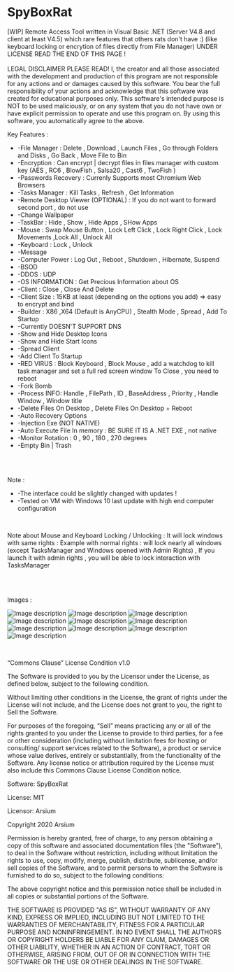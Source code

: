 # SpyBoxRat
[WIP] Remote Access Tool written in Visual Basic .NET (Server V4.8 and client at least V4.5) which rare features that others rats don't have :) (like keyboard locking or encrytion of files directly from File Manager) UNDER LICENSE READ THE END OF THIS PAGE !
<br />
<br />
LEGAL DISCLAIMER PLEASE READ!
I, the creator and all those associated with the development and production of this program are not responsible for any actions and or damages caused by this software. You bear the full responsibility of your actions and acknowledge that this software was created for educational purposes only. This software's intended purpose is NOT to be used maliciously, or on any system that you do not have own or have explicit permission to operate and use this program on. By using this software, you automatically agree to the above.
<br />

Key Features : 
<br />
* -File Manager  :  Delete , Download , Launch Files  , Go through Folders and Disks , Go Back , Move File to Bin 
* -Encryption : Can encrypt | decrypt files in files manager with custom key (AES , RC6 , BlowFish , Salsa20 , Cast6 , TwoFish )
* -Passwords Recovery : Currenly Supports most Chromium Web Browsers
* -Tasks Manager : Kill Tasks , Refresh , Get Information
* -Remote Desktop Viewer (OPTIONAL) : If you do not want to forward second port , do not use
* -Change Wallpaper
* -TaskBar : Hide , Show , Hide Apps , SHow Apps
* -Mouse  : Swap Mouse Button , Lock Left Click , Lock Right Click , Lock Movements ,Lock All , Unlock All
* -Keyboard : Lock , Unlock
* -Message 
* -Computer Power : Log Out , Reboot , Shutdown ,  Hibernate,  Suspend 
* -BSOD
* -DDOS : UDP
* -OS INFORMATION : Get Precious Information about OS
* -Client : Close , Close And Delete
* -Client Size :  15KB at least (depending on the options you add) => easy to encrypt and bind
* -Builder : X86 ,X64 (Default is AnyCPU)  , Stealth Mode , Spread , Add To Startup
* -Currently DOESN'T SUPPORT DNS
* -Show and Hide Desktop Icons  
* -Show and Hide Start Icons
* -Spread Client
* -Add Client To Startup
* -RED VIRUS : Block Keyboard , Block Mouse , add a watchdog to kill task manager and set a full red screen window 
To Close , you need to reboot 
* -Fork Bomb
* -Process INFO: Handle , FilePath , ID , BaseAddress , Priority , Handle Window , Window title
* -Delete Files On Desktop , Delete Files On Desktop + Reboot
* -Auto Recovery Options
* -Injection Exe (NOT NATIVE)
* -Auto Execute File In memory : BE SURE IT IS A .NET EXE , not native
* -Monitor Rotation : 0 , 90 , 180 , 270 degrees
* -Empty Bin | Trash 










<br /><br />

Note : 
* -The interface could be slightly changed with updates !
* -Tested on VM with Windows 10 last update with high end computer configuration

<br />

Note about Mouse and Keyboard Locking / Unlocking : It will lock windows with same rights : Example with normal rights : will lock nearly all windows (except TasksManager and Windows opened with Admin Rights) , If you launch it with admin rights , you will be able to lock interaction with TasksManager


<br /><br />




Images  : 


![Image description](https://github.com/arsium/SpyBoxRat/blob/master/SCREEN1.png)
![Image description](https://github.com/arsium/SpyBoxRat/blob/master/SCREEN2.png)
![Image description](https://github.com/arsium/SpyBoxRat/blob/master/SCREEN3.png)
![Image description](https://github.com/arsium/SpyBoxRat/blob/master/SCREEN4.png)
![Image description](https://github.com/arsium/SpyBoxRat/blob/master/SCREEN5.png)
![Image description](https://github.com/arsium/SpyBoxRat/blob/master/SCREEN6.png)
![Image description](https://github.com/arsium/SpyBoxRat/blob/master/SCREEN7.png)
![Image description](https://github.com/arsium/SpyBoxRat/blob/master/SCREEN8.png)
![Image description](https://github.com/arsium/SpyBoxRat/blob/master/SCREEN9.png)
![Image description](https://github.com/arsium/SpyBoxRat/blob/master/SCREEN10.png)



<br />



“Commons Clause” License Condition v1.0

The Software is provided to you by the Licensor under the License, as defined below, subject to the following condition.

Without limiting other conditions in the License, the grant of rights under the License will not include, and the License does not grant to you, the right to Sell the Software.

For purposes of the foregoing, “Sell” means practicing any or all of the rights granted to you under the License to provide to third parties, for a fee or other consideration (including without limitation fees for hosting or consulting/ support services related to the Software), a product or service whose value derives, entirely or substantially, from the functionality of the Software. Any license notice or attribution required by the License must also include this Commons Clause License Condition notice.

Software: SpyBoxRat

License: MIT

Licensor: Arsium



Copyright 2020 Arsium

Permission is hereby granted, free of charge, to any person obtaining a copy of this software and associated documentation files (the "Software"), to deal in the Software without restriction, including without limitation the rights to use, copy, modify, merge, publish, distribute, sublicense, and/or sell copies of the Software, and to permit persons to whom the Software is furnished to do so, subject to the following conditions:

The above copyright notice and this permission notice shall be included in all copies or substantial portions of the Software.

THE SOFTWARE IS PROVIDED "AS IS", WITHOUT WARRANTY OF ANY KIND, EXPRESS OR IMPLIED, INCLUDING BUT NOT LIMITED TO THE WARRANTIES OF MERCHANTABILITY, FITNESS FOR A PARTICULAR PURPOSE AND NONINFRINGEMENT. IN NO EVENT SHALL THE AUTHORS OR COPYRIGHT HOLDERS BE LIABLE FOR ANY CLAIM, DAMAGES OR OTHER LIABILITY, WHETHER IN AN ACTION OF CONTRACT, TORT OR OTHERWISE, ARISING FROM, OUT OF OR IN CONNECTION WITH THE SOFTWARE OR THE USE OR OTHER DEALINGS IN THE SOFTWARE.

